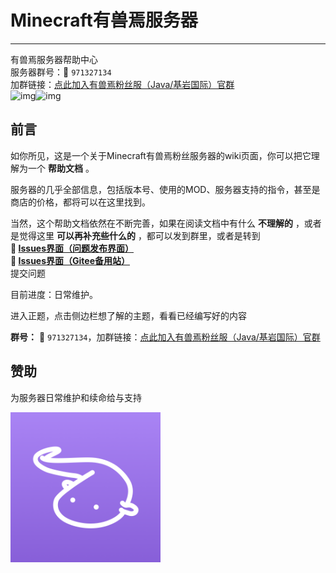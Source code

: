 # Minecraft有兽焉服务器
-----------
有兽焉服务器帮助中心</br>
服务器群号：<span class="iconfont ic-qq">&#xe611;</span> `971327134`</br>
加群链接：[点此加入有兽焉粉丝服（Java/基岩国际）官群](https://jq.qq.com/?_wv=1027&k=EcPiJtYh)</br>
![img](https://jiankong.zorua.top/api/badge/10/uptime/1?labelPrefix=Minecraft%E7%B2%89%E4%B8%9D%E6%9C%8D&prefix=%E5%81%A5%E5%BA%B7%E5%BA%A6&style=for-the-badge)![img](https://jiankong.zorua.top/api/badge/10/status?style=for-the-badge)
## 前言

如你所见，这是一个关于Minecraft有兽焉粉丝服务器的wiki页面，你可以把它理解为一个 **帮助文档** 。

服务器的几乎全部信息，包括版本号、使用的MOD、服务器支持的指令，甚至是商店的价格，都将可以在这里找到。

当然，这个帮助文档依然在不断完善，如果在阅读文档中有什么 **不理解的** ，或者是觉得这里 **可以再补充些什么的** ，都可以发到群里，或者是转到 </br>
**<span class="iconfont ic-github">&#xe85a;</span> [Issues界面（问题发布界面）](https://github.com/ZoruaFox/ZoruaFox.github.io/issues)** </br> 
**<span class="iconfont ic-gitee">&#xe60c;</span> [Issues界面（Gitee备用站）](https://gitee.com/zorua__fox/ZoruaFox.github.io/issues)** </br>
提交问题

目前进度：日常维护。

进入正题，点击侧边栏想了解的主题，看看已经编写好的内容

<span class="split-line"></span>

**群号：** <span class="iconfont ic-qq">&#xe611;</span> `971327134`，加群链接：[点此加入有兽焉粉丝服（Java/基岩国际）官群](https://jq.qq.com/?_wv=1027&k=EcPiJtYh)

## 赞助
为服务器日常维护和续命给与支持                                                         

<div class="sponsorship">
    <a href="https://afdian.net/a/ZoruaFox" target="_blank">
        <img width="240" src="./resources/donate-Afd.png" alt="爱发电"/>
    </a>
</div>

